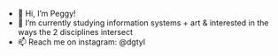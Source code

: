- 👋 Hi, I’m Peggy!
- 🌱 I’m currently studying information systems + art & interested in the ways the 2 disciplines intersect
- 📫 Reach me on instagram: @dgtyl


<!---
- 👀 I’m interested in ...
- 🌱 I’m currently learning ...
- 💞️ I’m looking to collaborate on ...

shenpeg/shenpeg is a ✨ special ✨ repository because its `README.md` (this file) appears on your GitHub profile.
You can click the Preview link to take a look at your changes.
--->
